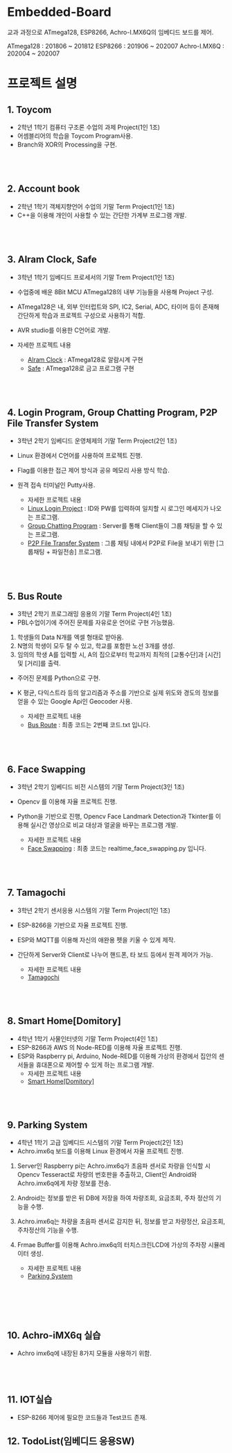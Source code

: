 # Embedded-Board

교과 과정으로 ATmega128, ESP8266, Achro-I.MX6Q의 임베디드 보드를 제어.

ATmega128 : 201806 ~ 201812
ESP8266 : 201906 ~ 202007
Achro-I.MX6Q : 202004 ~ 202007


# 프로젝트 설명

## 1. Toycom
- 2학년 1학기 컴퓨터 구조론 수업의 과제 Project(1인 1조)
- 어셈블리어의 학습을 Toycom Program사용.
- Branch와 XOR의 Processing을 구현.
<br><br>
<br><br>

## 2. Account book
- 2학년 1학기 객체지향언어 수업의 기말 Term Project(1인 1조)
- C++을 이용해 개인이 사용할 수 있는 간단한 가계부 프로그램 개발.
<br><br>
<br><br>

## 3. Alram Clock, Safe
- 3학년 1학기 임베디드 프로세서의 기말 Trem Project(1인 1조)
- 수업중에 배운 8Bit MCU ATmega128의 내부 기능들을 사용해 Project 구성.
- ATmega128은 내, 외부 인터럽트와 SPI, IC2, Serial, ADC, 타이머 등이 존재해 간단하게 학습과 프로젝트 구성으로 사용하기 적합.
- AVR studio를 이용한 C언어로 개발.

- 자세한 프로젝트 내용
    - [Alram Clock](https://github.com/sangwoo24/Main-Project-in-KPU/tree/master/Alram%20Clock) : ATmega128로 알람시계 구현
    - [Safe](https://github.com/sangwoo24/Main-Project-in-KPU/tree/master/Safe) : ATmega128로 금고 프로그램 구현
<br><br>
<br><br>

## 4. Login Program, Group Chatting Program, P2P File Transfer System

- 3학년 2학기 임베디드 운영체제의 기말 Term Project(2인 1조)
- Linux 환경에서 C언어를 사용하여 프로젝트 진행.
- Flag를 이용한 접근 제어 방식과 공유 메모리 사용 방식 학습.
- 원격 접속 터미널인 Putty사용.

    - 자세한 프로젝트 내용
    - [Linux Login Project](https://github.com/sangwoo24/Main-Project-in-KPU/tree/master/Linux_Login%20Program) : ID와 PW를 입력하여 일치할 시 로그인 메세지가 나오는 프로그램.
    - [Group Chatting Program](https://github.com/sangwoo24/Main-Project-in-KPU/tree/master/GroupChatting%20in%20Linux%2CC%2CSocket) : Server를 통해 Client들이 그룹 채팅을 할 수 있는 프로그램.
    - [P2P File Transfer System](https://github.com/sangwoo24/Main-Project-in-KPU/tree/master/P2P_File_Transfer%20in%20Linux%2CC%2CSocket) : 그룹 채팅 내에서 P2P로 File을 보내기 위한 [그룹채팅 + 파일전송]
    프로그램.
<br><br>
<br><br>

## 5. Bus Route
- 3학년 2학기 프로그래밍 응용의 기말 Term Project(4인 1조)
- PBL수업이기에 주어진 문제를 자유로운 언어로 구현 가능했음.
1. 학생들의 Data N개를 엑셀 형태로 받아옴.
2. N명의 학생이 모두 탈 수 있고, 학교를 포함한 노선 3개를 생성.
3. 임의의 학생 A를 입력할 시, A의 집으로부터 학교까지 최적의 [교통수단]과 [시간] 및 [거리]를 출력.
- 주어진 문제를 Python으로 구현.
- K 평균, 다익스트라 등의 알고리즘과 주소를 기반으로 실제 위도와 경도의 정보를 얻을 수 있는 Google Api인 Geocoder 사용.
    
    - 자세한 프로젝트 내용
    - [Bus Route](https://github.com/sangwoo24/Main-Project-in-KPU/tree/master/Bus%20route) : 최종 코드는 2번째 코드.txt 입니다.
<br><br>
<br><br>

## 6. Face Swapping
- 3학년 2학기 임베디드 비전 시스템의 기말 Term Project(3인 1조)
- Opencv 를 이용해 자율 프로젝트 진행.
- Python을 기반으로 진행, Opencv Face Landmark Detection과 Tkinter를 이용해 실시간 영상으로 비교 대상과 얼굴을 바꾸는 프로그램 개발.
    
    - 자세한 프로젝트 내용
    - [Face Swapping](https://github.com/sangwoo24/Main-Project-in-KPU/tree/master/Embedded%20Vision%20System%20-%20Face%20swapping) : 최종 코드는 realtime_face_swapping.py 입니다.
<br><br>
<br><br>

## 7. Tamagochi
- 3학년 2학기 센서응용 시스템의 기말 Term Project(1인 1조)
- ESP-8266을 기반으로 자율 프로젝트 진행.
- ESP와 MQTT를 이용해 자신의 애완용 펫을 키울 수 있게 제작.
- 간단하게 Server와 Client로 나누어 핸드폰, 타 보드 등에서 원격 제어가 가능.

    - 자세한 프로젝트 내용
    - [Tamagochi](https://github.com/sangwoo24/Main-Project-in-KPU/tree/master/Tamagotchi)
<br><br>
<br><br>

## 8. Smart Home[Domitory]
- 4학년 1학기 사물인터넷의 기말 Term Project(4인 1조)
- ESP-8266과 AWS 의 Node-RED를 이용해 자율 프로젝트 진행.
- ESP와 Raspberry pi, Arduino, Node-RED를 이용해 가상의 환경에서 집안의 센서들을 휴대폰으로 제어할 수 있게 하는 프로그램 개발.
    - 자세한 프로젝트 내용
    - [Smart Home[Domitory]](https://github.com/sangwoo24/Main-Project-in-KPU/tree/master/Smart%20Home(Domitory))
<br><br><br><br>
## 9. Parking System
- 4학년 1학기 고급 임베디드 시스템의 기말 Term Project(2인 1조)
- Achro.imx6q 보드를 이용해 Linux 환경에서 자율 프로젝트 진행.
1. Server인 Raspberry pi는 Achro.imx6q가 초음파 센서로 차량을 
인식할 시 Opencv Tesseract로 차량의 번호판을 추출하고, Client인 Android와 Achro.imx6q에게 차량 정보를 전송.

2. Android는 정보를 받은 뒤 DB에 저장을 하여 차량조회, 요금조회, 주차 정산의 기능을 수행.
3. Achro.imx6q는 차량을 초음파 센서로 감지한 뒤, 정보를 받고 차량정산, 요금조회, 주차정산의 기능을 수행.
4. Frmae Buffer를 이용해 Achro.imx6q의 터치스크린LCD에 가상의 주차장 시뮬레이터 생성.  

    - 자세한 프로젝트 내용
    - [Parking System](https://github.com/sangwoo24/Main-Project-in-KPU/tree/master/Parking%20System%20Project)

<br><br><br><br>

## 10. Achro-iMX6q 실습
- Achro imx6q에 내장된 8가지 모듈을 사용하기 위함.
<br><br><br><br>

## 11. IOT실습
- ESP-8266 제어에 필요한 코드들과 Test코드 존재.

## 12. TodoList(임베디드 응용SW)
